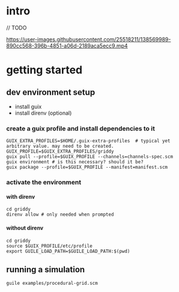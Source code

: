 # intro
// TODO

https://user-images.githubusercontent.com/25518211/138569989-890cc568-396b-4851-a06d-2189aca5ecc9.mp4


# getting started
## dev environment setup
- install guix
- install direnv (optional)
### create a guix profile and install dependencies to it
```shell
GUIX_EXTRA_PROFILES=$HOME/.guix-extra-profiles  # typical yet arbitrary value. may need to be created.
GUIX_PROFILE=$GUIX_EXTRA_PROFILES/griddy
guix pull --profile=$GUIX_PROFILE --channels=channels-spec.scm
guix environment # is this necessary? should it be?
guix package --profile=$GUIX_PROFILE --manifest=manifest.scm
```
### activate the environment
#### with direnv
```shell
cd griddy
direnv allow # only needed when prompted
```
#### without direnv
```shell
cd griddy
source $GUIX_PROFILE/etc/profile
export GUILE_LOAD_PATH=$GUILE_LOAD_PATH:$(pwd)
```

## running a simulation
```shell
guile examples/procedural-grid.scm
```
